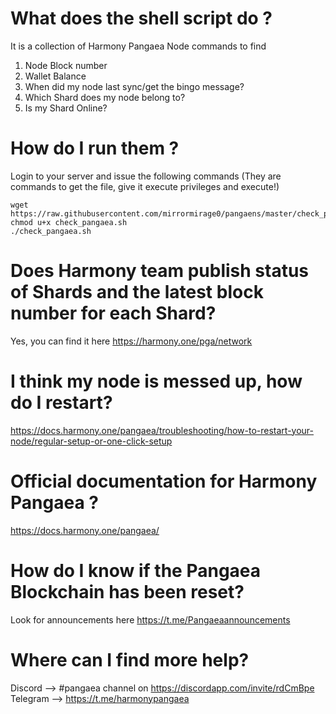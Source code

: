 # What does the shell script do ?

It is a collection of Harmony Pangaea Node commands to find 
1) Node Block number
2) Wallet Balance
3) When did my node last sync/get the bingo message?
4) Which Shard does my node belong to?
5) Is my Shard Online?

# How do I run them ?
Login to your server and issue the following commands (They are commands to get the file, give it execute privileges and execute!)
```
wget https://raw.githubusercontent.com/mirrormirage0/pangaens/master/check_pangaea.sh
chmod u+x check_pangaea.sh
./check_pangaea.sh
```

# Does Harmony team publish status of Shards and the latest block number for each Shard?
Yes, you can find it here
https://harmony.one/pga/network


# I think my node is messed up, how do I restart?
https://docs.harmony.one/pangaea/troubleshooting/how-to-restart-your-node/regular-setup-or-one-click-setup

# Official documentation for Harmony Pangaea ? 
https://docs.harmony.one/pangaea/

# How do I know if the Pangaea Blockchain has been reset?
Look for announcements here https://t.me/Pangaeaannouncements

# Where can I find more help?
Discord --> #pangaea channel on https://discordapp.com/invite/rdCmBpe
Telegram --> https://t.me/harmonypangaea




